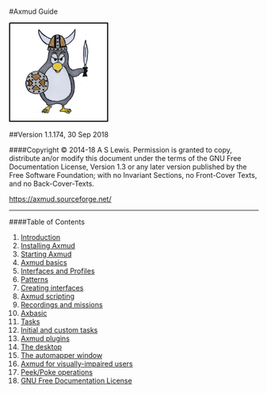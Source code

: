 #Axmud Guide

![Axmud logo](img/index/axmud_logo.png)

##Version 1.1.174, 30 Sep 2018

####Copyright © 2014-18 A S Lewis. Permission is granted to copy, distribute an/or modify this document under the terms of the GNU Free Documentation License, Version 1.3 or any later version published by the Free Software Foundation; with no Invariant Sections, no Front-Cover Texts, and no Back-Cover-Texts.

<https://axmud.sourceforge.net/>

---

####Table of Contents

1. [Introduction](ch01.html)
2. [Installing Axmud](ch02.html)
3. [Starting Axmud](ch03.html)
4. [Axmud basics](ch04.html)
5. [Interfaces and Profiles](ch05.html)
6. [Patterns](ch06.html)
7. [Creating interfaces](ch07.html)
8. [Axmud scripting](ch08.html)
9. [Recordings and missions](ch09.html)
10. [Axbasic](ch10.html)
11. [Tasks](ch11.html)
12. [Initial and custom tasks](ch12.html)
13. [Axmud plugins](ch13.html)
14. [The desktop](ch14.html)
15. [The automapper window](ch15.html)
16. [Axmud for visually-impaired users](ch16.html)
17. [Peek/Poke operations](ch17.html)
18. [GNU Free Documentation License](ch18.html)
